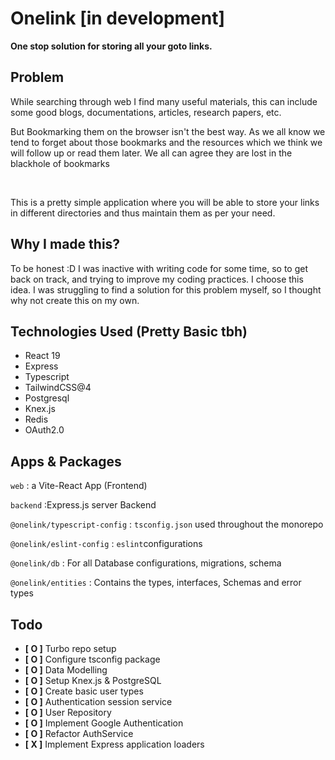 # Onelink [in development]

<b><p>One stop solution for storing all your goto links.</p></b>

## Problem

<p>While searching through web I find many useful materials, this can include some good blogs, documentations, articles, research papers, etc.</p>
<p>But Bookmarking them on the browser isn't the best way. As we all know we tend to forget about those bookmarks and the resources which we think we will follow up or read them later. We all can agree they are lost in the blackhole of bookmarks</p>

<br/>
<p>This is a pretty simple application where you will be able to store your links in different directories and thus maintain them as per your need.</p>

## Why I made this?

<p>To be honest :D I was inactive with writing code for some time, so to get back on track, and trying to improve my coding practices. I choose this idea. I was struggling to find a solution for this problem myself, so I thought why not create this on my own.</p>

## Technologies Used (Pretty Basic tbh)

<ul>
    <li> React 19</li>
    <li> Express</li>
    <li> Typescript</li>
    <li> TailwindCSS@4 </li>
    <li> Postgresql</li>
    <li> Knex.js</li>
    <li> Redis</li>
    <li> OAuth2.0 </li>
</ul>

## Apps & Packages

<p><code>web</code> : a Vite-React App (Frontend)</p>
<p><code>backend</code> :Express.js server Backend</p>
<p><code>@onelink/typescript-config</code> : <code>tsconfig.json</code> used throughout the monorepo</p>
<p><code>@onelink/eslint-config</code> : <code>eslint</code>configurations</p>
<p><code>@onelink/db</code> : For all Database configurations, migrations, schema</p>
<p><code>@onelink/entities</code> : Contains the types, interfaces, Schemas and error types

## Todo

<ul>
    <li><b>[&nbsp;O&nbsp;]</b> Turbo repo setup</li>
    <li><b>[&nbsp;O&nbsp;]</b> Configure tsconfig package</li>
    <li><b>[&nbsp;O&nbsp;]</b> Data Modelling</li>
    <li><b>[&nbsp;O&nbsp;]</b> Setup Knex.js & PostgreSQL</li>
    <li><b>[&nbsp;O&nbsp;]</b> Create basic user types</li>
    <li><b>[&nbsp;O&nbsp;]</b> Authentication session service</li>
    <li><b>[&nbsp;O&nbsp;]</b> User Repository</li>
    <li><b>[&nbsp;O&nbsp;]</b> Implement Google Authentication</li>
    <li><b>[&nbsp;O&nbsp;]</b> Refactor AuthService</li>
    <li><b>[&nbsp;X&nbsp;]</b> Implement Express application loaders</li>
</ul>
